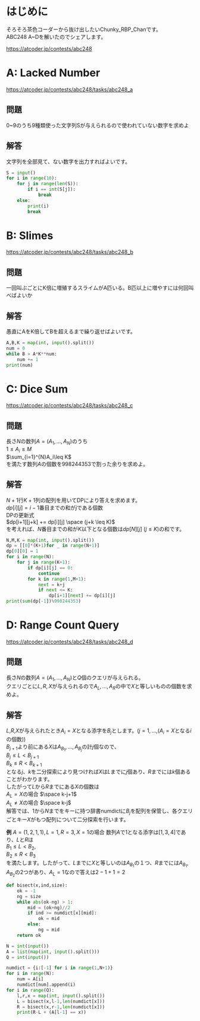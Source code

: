 # はじめに
そろそろ茶色コーダーから抜け出したいChunky_RBP_Chanです。\
ABC248 A~Dを解いたのでシェアします。

https://atcoder.jp/contests/abc248

# A: Lacked Number
https://atcoder.jp/contests/abc248/tasks/abc248_a
## 問題
0~9のうち9種類使った文字列Sが与えられるので使われていない数字を求めよ
## 解答
文字列を全部見て、ない数字を出力すればよいです。

```python
S = input()
for i in range(10):
    for j in range(len(S)):
        if i == int(S[j]):
            break
    else:
        print(i)
        break
```
# B: Slimes
https://atcoder.jp/contests/abc248/tasks/abc248_b
## 問題
一回叫ぶごとにK倍に増殖するスライムがA匹いる。B匹以上に増やすには何回叫べばよいか
## 解答
愚直にAをK倍してBを超えるまで繰り返せばよいです。
```python
A,B,K = map(int, input().split())
num = 0
while B > A*K**num:
    num += 1
print(num)
```
# C: Dice Sum
https://atcoder.jp/contests/abc248/tasks/abc248_c
## 問題
長さ$N$の数列$A = (A_1,...,A_N)$のうち\
$1\leq A_i \leq M$\
$\sum_{i=1}^{N}A_i\leq K$\
を満たす数列$A$の個数を998244353で割った余りを求めよ。
## 解答
$N+1$行$K+1$列の配列を用いてDPにより答えを求めます。\
$dp[i][j]=i-1$番目までの和が$j$である個数\
DPの更新式\
$dp[i+1][j+k] += dp[i][j] \space (j+k \leq K)$\
を考えれば、$N$番目までの和が$K$以下となる個数は$dp[N][j]$ $(j\leq K)$の和です。

```python
N,M,K = map(int, input().split())
dp = [[0]*(K+1)for _ in range(N+1)]
dp[0][0] = 1
for i in range(N):
    for j in range(K+1):
        if dp[i][j] == 0:
            continue
        for k in range(1,M+1):
            next = k+j
            if next <= K:
                dp[i+1][next] += dp[i][j]
print(sum(dp[-1])%998244353)
```

# D: Range Count Query
https://atcoder.jp/contests/abc248/tasks/abc248_d
## 問題
長さ$N$の数列$A = (A_1,...,A_N)$と$Q$個のクエリが与えられる。\
クエリごとに$L,R,X$が与えられるので$A_L,...,A_R$の中で$X$と等しいものの個数を求めよ。
## 解答
$L$,$R$,$X$が与えられたとき$A_i=X$となる添字を$B_j$とします。($j=1,...,$($A_i=X$となる$i$の個数))\
$B_{j+1}$より前にある$X$は$A_{B_1},...,A_{B_j}$の計$j$個なので、\
$B_{j} \leq L < B_{j+1}$\
$B_{k} \leq R < B_{k+1}$\
となる$j$、$k$を二分探索により見つければ$X$は$L$までに$j$個あり、$R$までには$k$個あることがわかります。\
したがって$L$から$R$までにある$X$の個数は\
$A_L=X$の場合  $\space k-j+1$\
$A_L\neq X$の場合 $\space k-j$\
解答では、$1$から$N$までをキーに持つ辞書numdictに$B_j$を配列を保管し、各クエリごとキー$X$がもつ配列について二分探索を行います。

**例** $A=(1,2,1,1),L=1,R=3,X=1$の場合
数列$A$で$1$となる添字は$[1,3,4]$であり、$L$と$R$は\
$B_1\leq L < B_2$,\
$B_2 \leq R < B_3$\
を満たします。したがって、$L$までに$X$と等しいのは$A_{B_1}$の１つ、$R$までには$A_{B_1},A_{B_2}$の2つがあり、$A_L=1$なので答えは$2-1+1=2$

```python
def bisect(x,ind,size):
    ok = -1
    ng = size
    while abs(ok-ng) > 1:
        mid = (ok+ng)//2
        if ind >= numdict[x][mid]:
            ok = mid
        else:
            ng = mid
    return ok

N = int(input())
A = list(map(int, input().split()))
Q = int(input())

numdict = {i:[-1] for i in range(1,N+1)}
for i in range(N):
    num = A[i]
    numdict[num].append(i)
for i in range(Q):
    l,r,x = map(int, input().split())
    L = bisect(x,l-1,len(numdict[x]))
    R = bisect(x,r-1,len(numdict[x]))
    print(R-L + (A[l-1] == x))
